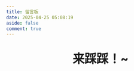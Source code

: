 ```yaml
---
title: 留言板
date: 2025-04-25 05:08:19
aside: false
comment: true
---
```


<center> <p style="font-size:2rem"> <strong>来踩踩！~</strong> </p> </center>
